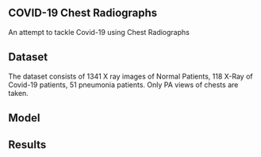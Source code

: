 ## COVID-19 Chest Radiographs
An attempt to tackle Covid-19 using Chest Radiographs

## Dataset
The dataset consists of 1341 X ray images of Normal Patients, 118 X-Ray of Covid-19 patients, 51 pneumonia patients. Only PA views of chests are taken.

## Model

## Results
